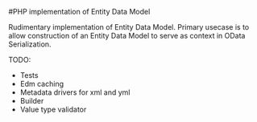 #PHP implementation of Entity Data Model

Rudimentary implementation of Entity Data Model. Primary usecase is to allow construction
of an Entity Data Model to serve as context in OData Serialization. 

TODO:
- Tests
- Edm caching
- Metadata drivers for xml and yml
- Builder
- Value type validator
